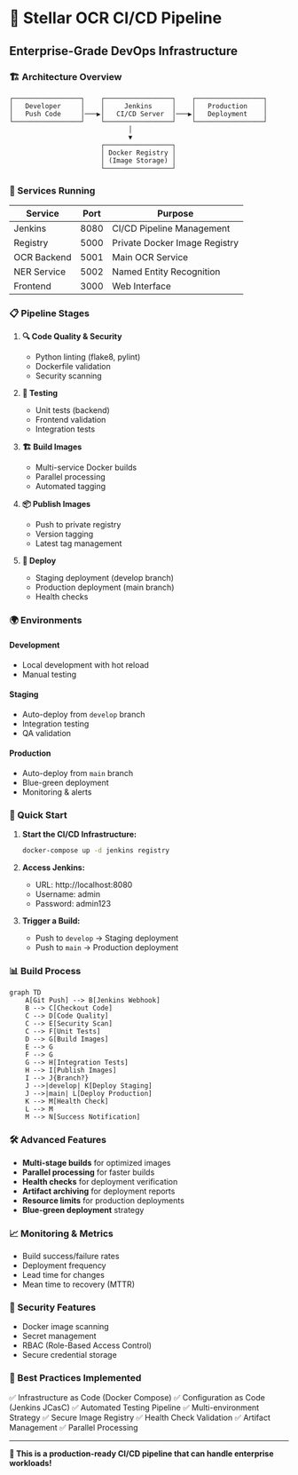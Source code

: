# 🚀 Stellar OCR CI/CD Pipeline

## **Enterprise-Grade DevOps Infrastructure**

### **🏗️ Architecture Overview**

```
┌─────────────────┐    ┌─────────────────┐    ┌─────────────────┐
│   Developer     │    │     Jenkins     │    │   Production    │
│   Push Code     │───▶│   CI/CD Server  │───▶│   Deployment    │
└─────────────────┘    └─────────────────┘    └─────────────────┘
                              │
                              ▼
                       ┌─────────────────┐
                       │ Docker Registry │
                       │ (Image Storage) │
                       └─────────────────┘
```

### **🔧 Services Running**

| Service | Port | Purpose |
|---------|------|---------|
| Jenkins | 8080 | CI/CD Pipeline Management |
| Registry | 5000 | Private Docker Image Registry |
| OCR Backend | 5001 | Main OCR Service |
| NER Service | 5002 | Named Entity Recognition |
| Frontend | 3000 | Web Interface |

### **📋 Pipeline Stages**

1. **🔍 Code Quality & Security**
   - Python linting (flake8, pylint)
   - Dockerfile validation
   - Security scanning

2. **🧪 Testing**
   - Unit tests (backend)
   - Frontend validation
   - Integration tests

3. **🏗️ Build Images**
   - Multi-service Docker builds
   - Parallel processing
   - Automated tagging

4. **📦 Publish Images**
   - Push to private registry
   - Version tagging
   - Latest tag management

5. **🚀 Deploy**
   - Staging deployment (develop branch)
   - Production deployment (main branch)
   - Health checks

### **🌍 Environments**

#### **Development**
- Local development with hot reload
- Manual testing

#### **Staging** 
- Auto-deploy from `develop` branch
- Integration testing
- QA validation

#### **Production**
- Auto-deploy from `main` branch
- Blue-green deployment
- Monitoring & alerts

### **🚀 Quick Start**

1. **Start the CI/CD Infrastructure:**
   ```bash
   docker-compose up -d jenkins registry
   ```

2. **Access Jenkins:**
   - URL: http://localhost:8080
   - Username: admin
   - Password: admin123

3. **Trigger a Build:**
   - Push to `develop` → Staging deployment
   - Push to `main` → Production deployment

### **📊 Build Process**

```mermaid
graph TD
    A[Git Push] --> B[Jenkins Webhook]
    B --> C[Checkout Code]
    C --> D[Code Quality]
    C --> E[Security Scan]
    C --> F[Unit Tests]
    D --> G[Build Images]
    E --> G
    F --> G
    G --> H[Integration Tests]
    H --> I[Publish Images]
    I --> J{Branch?}
    J -->|develop| K[Deploy Staging]
    J -->|main| L[Deploy Production]
    K --> M[Health Check]
    L --> M
    M --> N[Success Notification]
```

### **🛠️ Advanced Features**

- **Multi-stage builds** for optimized images
- **Parallel processing** for faster builds
- **Health checks** for deployment verification
- **Artifact archiving** for deployment reports
- **Resource limits** for production deployments
- **Blue-green deployment** strategy

### **📈 Monitoring & Metrics**

- Build success/failure rates
- Deployment frequency
- Lead time for changes
- Mean time to recovery (MTTR)

### **🔐 Security Features**

- Docker image scanning
- Secret management
- RBAC (Role-Based Access Control)
- Secure credential storage

### **🎯 Best Practices Implemented**

✅ Infrastructure as Code (Docker Compose)
✅ Configuration as Code (Jenkins JCasC)
✅ Automated Testing Pipeline
✅ Multi-environment Strategy
✅ Secure Image Registry
✅ Health Check Validation
✅ Artifact Management
✅ Parallel Processing

---

**🎉 This is a production-ready CI/CD pipeline that can handle enterprise workloads!**
